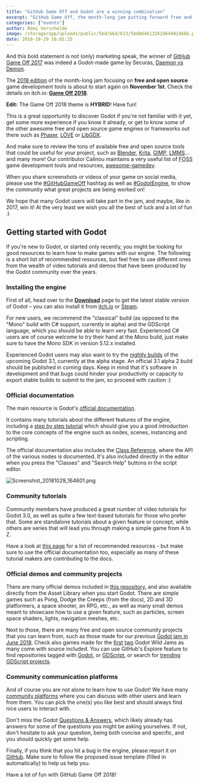 ```yaml
---
title: "GitHub Game Off and Godot are a winning combination"
excerpt: "GitHub Game Off, the month-long jam putting forward free and open source gamedev tools is back for its 2018 edition starting on November 1st! It's a great opportunity to make a game with Godot and many other great FOSS tools. And as Securas showed it last year with Daemon vs Demon, you can also win the Game Off jam with your Godot game!"
categories: ["events"]
author: Rémi Verschelde
image: /storage/app/uploads/public/5bd/b64/613/5bdb64613262d644014666.png
date: 2018-10-29 16:01:25
---
```


And this bold statement is not (only) marketing speak, the winner of [GitHub Game Off 2017](https://blog.github.com/2017-12-22-game-off-2017-winners/) was indeed a Godot-made game by Securas, [Daemon vs Demon](https://securas.itch.io/daemon-vs-demon).

The [2018 edition](https://gameoff.github.com/) of the month-long jam focusing on **free and open source** game development tools is about to start again on **November 1st**. Check the details on itch.io: [**Game Off 2018**](https://gameoff.github.com/).

**Edit:** The Game Off 2018 theme is **HYBRID**! Have fun!

This is a great opportunity to discover Godot if you're not familiar with it yet, get some more experience if you know it already, or get to know some of the other awesome free and open source game engines or frameworks out there such as [Phaser](https://phaser.io/), [LÖVE](https://www.love2d.org/) or [LibGDX](https://libgdx.badlogicgames.com/).

And make sure to review the tons of available free and open source tools that could be useful for your project, such as [Blender](https://www.blender.org/), [Krita](https://krita.org/), [GIMP](https://www.gimp.org/), [LMMS](https://lmms.io/)... and many more! Our contributor Calinou maintains a very useful list of <abbr title="Free and Open Source Software">FOSS</abbr> game development tools and resources, [awesome-gamedev](https://notabug.org/Calinou/awesome-gamedev/).

When you share screenshots or videos of your game on social media, please use the [#GitHubGameOff](https://twitter.com/hashtag/GitHubGameOff) hashtag as well as [#GodotEngine](https://twitter.com/hashtag/GodotEngine), to show the community what great projects are being worked on!

We hope that many Godot users will take part in the jam, and maybe, like in 2017, win it! At the very least we wish you all the best of luck and a lot of fun :)

## Getting started with Godot

If you're new to Godot, or started only recently, you might be looking for good resources to learn how to make games with our engine. The following is a short list of recommended resources, but feel free to use different ones from the wealth of video tutorials and demos that have been produced by the Godot community over the years.

### Installing the engine

First of all, head over to the [**Download**](/download) page to get the latest stable version of Godot – you can also install it from [itch.io](https://godotengine.itch.io/godot) or [Steam](https://store.steampowered.com/app/404790/Godot_Engine/).

For new users, we recommend the "classical" build (as opposed to the "Mono" build with C# support, currently in alpha) and the GDScript language, which you should be able to learn very fast. Experienced C# users are of course welcome to try their hand at the Mono build, just make sure to have the Mono SDK in version 5.12.x installed.

Experienced Godot users may also want to try the [nightly builds](https://hugo.pro/projects/godot-builds/) of the upcoming Godot 3.1, currently at the alpha stage. An official 3.1 alpha 2 build should be published in coming days. Keep in mind that it's software in development and that bugs could hinder your productivity or capacity to export stable builds to submit to the jam, so proceed with caution :)

### Official documentation

The main resource is Godot's [official documentation](https://docs.godotengine.org/en/stable/).

It contains many tutorials about the different features of the engine, including a [step by step tutorial](https://docs.godotengine.org/en/stable/learning/step_by_step/index.html) which should give you a good introduction to the core concepts of the engine such as nodes, scenes, instancing and scripting.

The official documentation also includes the [Class Reference](https://docs.godotengine.org/en/stable/classes/index.html), where the API of the various nodes is documented. It's also included directly in the editor when you press the "Classes" and "Search Help" buttons in the script editor.

![Screenshot_20181029_164601.png](/storage/app/uploads/public/5bd/72b/3ba/5bd72b3ba6a62760409727.png)

### Community tutorials

Community members have produced a great number of video tutorials for Godot 3.0, as well as quite a few text-based tutorials for those who prefer that. Some are standalone tutorials about a given feature or concept, while others are series that will lead you through making a simple game from A to Z.

Have a look at [this page](http://docs.godotengine.org/en/latest/community/tutorials.html) for a list of recommended resources - but make sure to use the official documentation too, especially as many of these tutorial makers are contributing to the docs.

### Official demos and community projects

There are many official demos included in [this repository](https://github.com/godotengine/godot-demo-projects), and also available directly from the Asset Library when you start Godot. There are simple games such as Pong, Dodge the Creeps (from the docs), 2D and 3D platformers, a space shooter, an RPG, etc., as well as many small demos meant to showcase how to use a given feature, such as particles, screen space shaders, lights, navigation meshes, etc.

Next to those, there are many free and open source community projects that you can learn from, such as those made for our previous [Godot jam in June 2018](https://itch.io/jam/godotjam062018). Check also games made for the [first](https://itch.io/jam/godot-wild-jam) [two](https://itch.io/jam/godot-wild-jam-2) Godot Wild Jams as many come with source included. You can use GitHub's Explore feature to find repositories tagged with [Godot](https://github.com/topics/godot), or [GDScript](https://github.com/topics/gdscript), or search for [trending GDScript projects](https://github.com/trending/gdscript?since=monthly).

### Community communication platforms

And of course you are not alone to learn how to use Godot! We have many [community platforms](https://godotengine.org/community) where you can discuss with other users and learn from them. You can pick the one(s) you like best and should always find nice users to interact with.

Don't miss the Godot [Questions & Answers](https://godotengine.org/qa), which likely already has answers for some of the questions you might be asking yourselves. If not, don't hesitate to ask your question, being both concise and specific, and you should quickly get some help.

Finally, if you think that you hit a bug in the engine, please report it on [GitHub](https://github.com/godotengine/godot). Make sure to follow the proposed issue template (filled in automatically) to help us help you.

Have a lot of fun with GitHub Game Off 2018!
